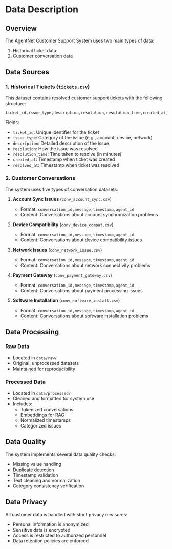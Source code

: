 # Data Description

## Overview

The AgentNet Customer Support System uses two main types of data:
1. Historical ticket data
2. Customer conversation data

## Data Sources

### 1. Historical Tickets (`tickets.csv`)

This dataset contains resolved customer support tickets with the following structure:

```csv
ticket_id,issue_type,description,resolution,resolution_time,created_at,resolved_at
```

Fields:
- `ticket_id`: Unique identifier for the ticket
- `issue_type`: Category of the issue (e.g., account, device, network)
- `description`: Detailed description of the issue
- `resolution`: How the issue was resolved
- `resolution_time`: Time taken to resolve (in minutes)
- `created_at`: Timestamp when ticket was created
- `resolved_at`: Timestamp when ticket was resolved

### 2. Customer Conversations

The system uses five types of conversation datasets:

1. **Account Sync Issues** (`conv_account_sync.csv`)
   - Format: `conversation_id,message,timestamp,agent_id`
   - Content: Conversations about account synchronization problems

2. **Device Compatibility** (`conv_device_compat.csv`)
   - Format: `conversation_id,message,timestamp,agent_id`
   - Content: Conversations about device compatibility issues

3. **Network Issues** (`conv_network_issue.csv`)
   - Format: `conversation_id,message,timestamp,agent_id`
   - Content: Conversations about network connectivity problems

4. **Payment Gateway** (`conv_payment_gateway.csv`)
   - Format: `conversation_id,message,timestamp,agent_id`
   - Content: Conversations about payment processing issues

5. **Software Installation** (`conv_software_install.csv`)
   - Format: `conversation_id,message,timestamp,agent_id`
   - Content: Conversations about software installation problems

## Data Processing

### Raw Data
- Located in `data/raw/`
- Original, unprocessed datasets
- Maintained for reproducibility

### Processed Data
- Located in `data/processed/`
- Cleaned and formatted for system use
- Includes:
  - Tokenized conversations
  - Embeddings for RAG
  - Normalized timestamps
  - Categorized issues

## Data Quality

The system implements several data quality checks:
- Missing value handling
- Duplicate detection
- Timestamp validation
- Text cleaning and normalization
- Category consistency verification

## Data Privacy

All customer data is handled with strict privacy measures:
- Personal information is anonymized
- Sensitive data is encrypted
- Access is restricted to authorized personnel
- Data retention policies are enforced 